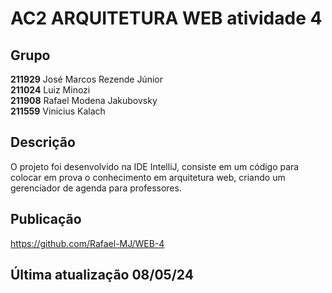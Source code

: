 # AC2 ARQUITETURA WEB atividade 4

## Grupo
**211929** José Marcos Rezende Júnior
<br />
**211024** Luiz Minozi
<br />
**211908** Rafael Modena Jakubovsky
<br />
**211559** Vinicius Kalach

## Descrição
O projeto foi desenvolvido na IDE IntelliJ, consiste em um código para colocar em prova o conhecimento em arquitetura web, criando um gerenciador de agenda para professores.

## Publicação
https://github.com/Rafael-MJ/WEB-4

## Última atualização 08/05/24
